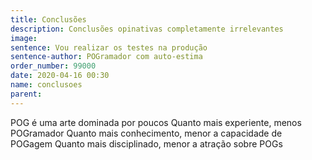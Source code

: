 ```yaml
---
title: Conclusões
description: Conclusões opinativas completamente irrelevantes
image:
sentence: Vou realizar os testes na produção
sentence-author: POGramador com auto-estima
order_number: 99000
date: 2020-04-16 00:30
name: conclusoes
parent:
---
```


POG é uma arte dominada por poucos
Quanto mais experiente, menos POGramador
Quanto mais conhecimento, menor a capacidade de POGagem
Quanto mais disciplinado, menor a atração sobre POGs
